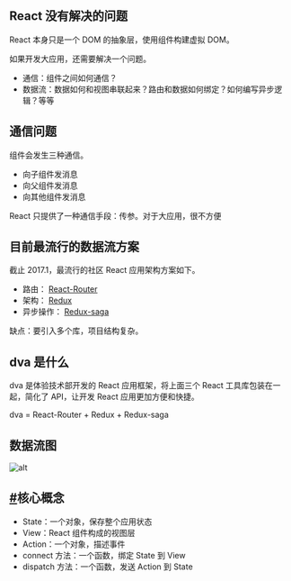 ## React 没有解决的问题

React 本身只是一个 DOM 的抽象层，使用组件构建虚拟 DOM。

如果开发大应用，还需要解决一个问题。

- 通信：组件之间如何通信？
- 数据流：数据如何和视图串联起来？路由和数据如何绑定？如何编写异步逻辑？等等

## 通信问题

组件会发生三种通信。

- 向子组件发消息
- 向父组件发消息
- 向其他组件发消息

React 只提供了一种通信手段：传参。对于大应用，很不方便



## 目前最流行的数据流方案

截止 2017.1，最流行的社区 React 应用架构方案如下。

- 路由： [React-Router](https://github.com/ReactTraining/react-router/tree/v2.8.1)
- 架构： [Redux](https://github.com/reactjs/redux)
- 异步操作： [Redux-saga](https://github.com/yelouafi/redux-saga)

缺点：要引入多个库，项目结构复杂。

## dva 是什么

dva 是体验技术部开发的 React 应用框架，将上面三个 React 工具库包装在一起，简化了 API，让开发 React 应用更加方便和快捷。

dva = React-Router + Redux + Redux-saga



## 数据流图

![alt](https://zos.alipayobjects.com/rmsportal/hUFIivoOFjVmwNXjjfPE.png)





## [#](https://dvajs.com/guide/introduce-class.html#%E6%A0%B8%E5%BF%83%E6%A6%82%E5%BF%B5)核心概念

- State：一个对象，保存整个应用状态
- View：React 组件构成的视图层
- Action：一个对象，描述事件
- connect 方法：一个函数，绑定 State 到 View
- dispatch 方法：一个函数，发送 Action 到 State







